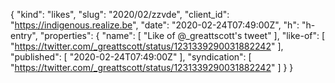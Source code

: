 {
  "kind": "likes",
  "slug": "2020/02/zzvde",
  "client_id": "https://indigenous.realize.be",
  "date": "2020-02-24T07:49:00Z",
  "h": "h-entry",
  "properties": {
    "name": [
      "Like of @_greattscott's tweet"
    ],
    "like-of": [
      "https://twitter.com/_greattscott/status/1231339290031882242"
    ],
    "published": [
      "2020-02-24T07:49:00Z"
    ],
    "syndication": [
      "https://twitter.com/_greattscott/status/1231339290031882242"
    ]
  }
}

